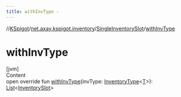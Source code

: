```yaml
---
title: withInvType -
---
```

//[KSpigot](../../index.md)/[net.axay.kspigot.inventory](../index.md)/[SingleInventorySlot](index.md)/[withInvType](with-inv-type.md)



# withInvType  
[jvm]  
Content  
open override fun [withInvType](with-inv-type.md)(invType: [InventoryType](../-inventory-type/index.md)<[T](index.md)>): [List](https://kotlinlang.org/api/latest/jvm/stdlib/kotlin.collections/-list/index.html)<[InventorySlot](../-inventory-slot/index.md)>  



